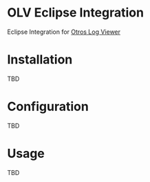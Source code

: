 # OLV Eclipse Integration

Eclipse Integration for [Otros Log Viewer](https://github.com/otros-systems/otroslogviewer)

# Installation
TBD

# Configuration
TBD

# Usage
TBD
